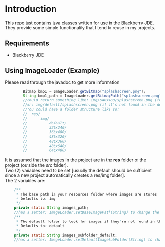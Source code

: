 # Introduction

This repo just contains java classes written for use in the Blackberry JDE. They provide some simple functionality that I tend to reuse in my projects.   


## Requirements

+ Blackberry JDE

## Using ImageLoader (Example)

Please read through the javadoc to get more information     

```java
		Bitmap bmp1 = ImageLoader.getBitmap("splashscreen.png");
		String bmp1_path = ImageLoader.getBitmapPath("splashscreen.png");
		//could return something like: img/640x480/splashscreen.png (for a 640x480 resolution device if it's found in the folder)
		//or: img/default/splashscreen.png (if it's not found in the device specific folder)
		//You could have a folder structure like so:
		//	res/
		//		img/
		//			default/
		//			320x240/
		//			360x480/
		//			480x320/
		//			480x360/
		//			480x640/
		//			640x480/
```     
It is assumed that the images in the project are in the __res__ folder of the project (outside the *src* folder).    
Two (2) variables need to be set [usually the default should be sufficient since a new project automatically creates a res/img folder].   
The 2 variables are:     

```java
	/**
	 * The base path in your resources folder where images are stores
	 * Defaults to: img
	 */
	private static String images_path;
	//has a setter: ImageLoader.setBaseImagePath(String) to change the default folder say to ImageLoader.setBaseImagePath("images") instead of the default
	/**
	 * The default folder to look for images if they're not found in the device specific folder
	 * Defaults to: default
	 */
	private static String images_subfolder_default;
	//has a setter: ImageLoader.setDefaultImageSubFolder(String) to change the default [fallback] folder where to find images say to ImageLoader.setDefaultImageSubFolder("me");
	
```